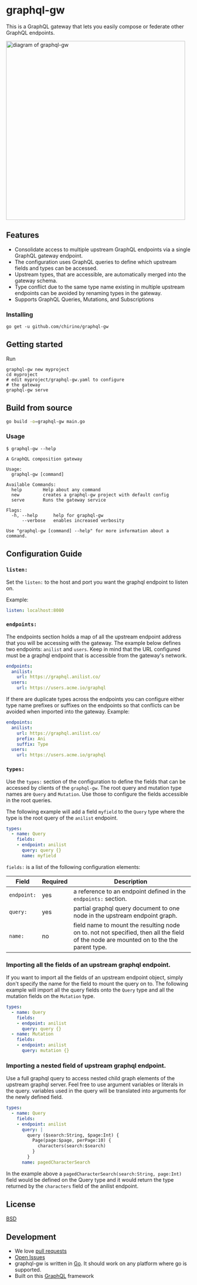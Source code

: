 # graphql-gw

This is a GraphQL gateway that lets you easily compose or federate other
GraphQL endpoints.

<img src="https://raw.githubusercontent.com/chirino/graphql-gw/master/docs/images/graphql-gw-overview.jpg" alt="diagram of graphql-gw" width="488">

## Features

* Consolidate access to multiple upstream GraphQL endpoints via a single GraphQL gateway endpoint.
* The configuration uses GraphQL queries to define which upstream fields and types can be accessed.    
* Upstream types, that are accessible, are automatically merged into the gateway schema.
* Type conflict due to the same type name existing in multiple upstream endpoints can be avoided
  by renaming types in the gateway.
* Supports GraphQL Queries, Mutations, and Subscriptions

### Installing

`go get -u github.com/chirino/graphql-gw`

## Getting started

Run

```
graphql-gw new myproject
cd myproject
# edit myproject/graphql-gw.yaml to configure
# the gateway
graphql-gw serve
```

## Build from source

```bash
go build -o=graphql-gw main.go
```

### Usage

`$ graphql-gw --help`

```
A GraphQL composition gateway

Usage:
  graphql-gw [command]

Available Commands:
  help        Help about any command
  new         creates a graphql-gw project with default config
  serve       Runs the gateway service

Flags:
  -h, --help      help for graphql-gw
      --verbose   enables increased verbosity

Use "graphql-gw [command] --help" for more information about a command.
```

## Configuration Guide

### `listen:`

Set the `listen:` to the host and port you want the graphql endpoint to listen on. 

Example:
```yaml
listen: localhost:8080
```

### `endpoints:`

The endpoints section holds a map of all the upstream endpoint address that you will be
accessing with the gateway.  The example below defines two endpoints: `anilist` and `users`.
Keep in mind that the URL configured must be a graphql endpoint that is accessible from the 
gateway's network. 

```yaml
endpoints:
  anilist:
    url: https://graphql.anilist.co/
  users:
    url: https://users.acme.io/graphql
```

If there are duplicate types across the endpoints you can configure either type name
prefixes or suffixes on the endpoints so that conflicts can be avoided when imported
into the gateway.  Example:

```yaml
endpoints:
  anilist:
    url: https://graphql.anilist.co/
    prefix: Ani
    suffix: Type
  users:
    url: https://users.acme.io/graphql
```

### `types:`

Use the `types:` section of the configuration to define the fields that can be 
accessed by clients of the `graphql-gw`.  The root query and mutation type names 
are `Query` and `Mutation`.  Use those to configure the fields accessible in the 
root queries.  

The following example will add a field `myfield` to the `Query` type where the type
is the root query of the `anilist` endpoint. 

```yaml
types:
  - name: Query
    fields:
    - endpoint: anilist
      query: query {}
      name: myfield
```

`fields:` is a list of the following configuration elements:
 
| Field | Required| Description | 
|---|---| ---|
| `endpoint:` | yes | a reference to an endpoint defined in the `endpoints:` section.
| `query:` | yes | partial graphql query document to one node in the upstream endpoint graph.
| `name:` | no | field name to mount the resulting node on to.  not not specified, then all the field of the node are mounted on to the the parent type.|

### Importing all the fields of an upstream graphql endpoint.

If you want to import all the fields of an upstream endpoint object, simply don't specify 
the name for the field to mount the query on to. The following example will import all the
query fields onto the `Query` type and all the mutation fields on the `Mutation` type. 

```yaml
types:
  - name: Query
    fields:
    - endpoint: anilist
      query: query {}
  - name: Mutation
    fields:
    - endpoint: anilist
      query: mutation {}
```

### Importing a nested field of upstream graphql endpoint.

Use a full graphql query to access nested child graph elements of the upstream
graphql server.  Feel free to use argument variables or literals in the query. 
variables used in the query will be translated into arguments for the newly defined
field. 

```yaml
types:
  - name: Query
    fields:
    - endpoint: anilist
      query: |
        query ($search:String, $page:Int) {
          Page(page:$page, perPage:10) {
            characters(search:$search)
          }
        }
      name: pagedCharacterSearch
```

In the example above a `pagedCharacterSearch(search:String, page:Int)` field would 
be defined on the Query type and it would return the type returned by the `characters`
field of the anilist endpoint. 

## License

[BSD](./LICENSE)

## Development

- We love [pull requests](https://github.com/chirino/graphql-gw/pulls)
- [Open Issues](https://github.com/chirino/graphql-gw/issues)
- graphql-gw is written in [Go](https://golang.org/). It should work on any platform where go is supported.
- Built on this [GraphQL](https://github.com/chirino/graphql) framework
